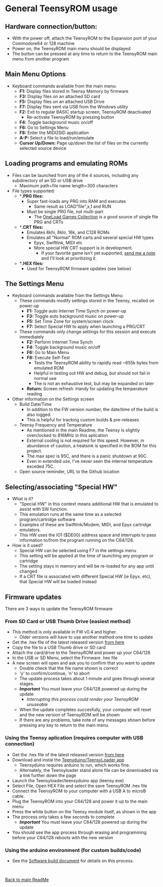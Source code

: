 # General TeensyROM usage

## Hardware connection/button:
  * With the power off, attach the TeensyROM to the Expansion port of your Commodore64 or 128 machine
  * Power on, the TeensyROM main menu should be displayed
  * The button can be pressed at any time to return to the TeensyROM main menu from another program

## Main Menu Options
  * Keyboard commands available from the main menu:
    * **F1:** Display files stored in Teensy Memory by firmware
    * **F3:** Display files on an attached SD card
    * **F5:** Display files on an attached USB Drive
    * **F7:** Display files sent via USB from the Windows utility
    * **F2:** Exit to regular BASIC startup screen, TeensyROM deactivated
      * Re-activate TeensyROM by pressing button
    * **F4:** Toggle background music on/off
    * **F6:** Go to Settings Menu
    * **F8:** Enter the MIDI2SID application
    * **A-P:** Select a file to load/run/emulate
    * **Cursor Up/Down:** Page up/down the list of files on the currently selected source device

## Loading programs and emulating ROMs
  * Files can be launched from any of the 4 sources, including any subdirectory of an SD or USB drive
    * Maximum path+file name length=300 characters
  * File types supported:
    * ***.PRG files:** 
      * Super fast-loads any PRG into RAM and executes
        * Same result as LOAD"file",x,1 and RUN
      * Must be single PRG file, not multi-part
        * The [OneLoad Games Collection](https://www.youtube.com/watch?v=qNxJwLujaN8) is a good source of single file PRG and CRTs
    * ***.CRT files:**
      * Emulates 8khi, 8klo, 16k, and C128 ROMs
      * Emulates all "Normal" ROM carts and several special HW types
        * Epyx, Swiftlink, MIDI etc
        * More special HW CRT support is in development.
          * If your favorite game isn't yet supported, [send me a note](mailto:travis@sensoriumembedded.com) and I'll look at prioritizing it.
    * ***.HEX files:**
      * Used for TeensyROM firmware updates (see below)

## The Settings Menu
  * Keyboard commands available from the Settings Menu:
    * These commands modify settings stored in the Teensy, recalled on power-up
      * **F1:** Toggle auto Internet Time Synch on power-up
      * **F3:** Toggle auto background music on power-up
      * **F5:** Set Time Zone for system/screen clock
      * **F7:** Select Special HW to apply when launching a PRG/CRT
    * These commands only change settings for this session and execute immediately
      * **F2:** Perform Internet Time Synch
      * **F4:** Toggle background music on/off
      * **F6:** Go to Main Menu
      * **F8:** Execute Self-Test
        * Tests the TeensyROM ability to rapidly read ~655k bytes from emulated ROM
        * Helpful in testing out HW and debug, but should not fail in normal use
        * The is not an exhaustive test, but may be expanded on later
      * **Return:** Screen refresh.  Handy for updating the temperature reading 
  * Other information on the Settings screen
    * Build Date/Time
      * In addition to the FW version number, the date/time of the build is also logged.
      * This is helpful for tracking custom builds & pre-releases
    * Teensy Frequency and Temperature
      * As mentioned in the main Readme, the Teensy is slightly overclocked to 816MHz in this aplication
      * External cooling is not required for this speed. However, in abundance of caution, a heatsink is specified in the BOM for this project.
      * The max spec is 95C, and there is a panic shutdown at 90C.
      * Even in extended use, I've never seen the internal temperature exceded 75C.
    * Open source reminder, URL to the Github location

## Selecting/associating "Special HW"
  * What is it?
    * "Special HW" in this context means additional HW that is emulated to assist with SW function.
    * This emulation runs at the same time as a selected program/cartridge software
    * Examples of these are Swiftlink/Modem, MIDI, and Epyx cartridge emulators.
    * This HW uses the IO1 ($DE00) address space and interrupts to pass information to/from the program running on the C64/128.
  * How is it used?
    * Special HW can be selected using F7 in the settings menu
    * This setting will be applied at the time of launching any program or cartridge
    * The setting stays in memory and will be re-loaded for any app until changed
    * If a CRT file is associated with different Special HW (ie Epyx, etc), that Special HW will be loaded instead

## Firmware updates
  There are 3 ways to update the TeensyROM firmware

### **From SD Card or USB Thumb Drive** (easiest method)
  * This method is only available in FW v0.4 and higher.
    * Older versions will have to use another method one time to update
  * Get the .hex file of the latest released version [from here](/bin/TeensyROM)
  * Copy the file to a USB Thumb drive or SD card
  * Attach the card/drive to the TeensyROM and power up your C64/128
  * In the USB or SD Menu, select the Firmware  .hex file
  * A new screen will open and ask you to confirm that you want to update
    * Double check that the file name shown is correct
    * 'y' to confirm/continue, 'n' to abort
    * The update process takes about 1 minute and goes through several stages.
    * ***Important*** You must leave your C64/128 powered up during the update
      * *Interrupting this process could render your TeensyROM unuseable*
    * When the update completes succesfully, your computer will reset and the new version of TeensyROM will be shown
    * If there are any problems, take note of any messages shown before pressing any key to return to the main menu.

### **Using the Teensy aplication** (requires computer with USB connection)
  * Get the .hex file of the latest released version [from here](/bin/TeensyROM/)
  * Download and instal the [Teenyduino/TeensyLoader app](https://www.pjrc.com/teensy/td_download.html)
    * Teensyduino requires arduino to run, which works fine.
    * Alternately, the Teensyloader stand alone file can be downloaded via a link further down the page
  * Launch the Teensyloader/teensyduino app (teensy.exe)
  * Select File, Open HEX File and select the save TeensyROM .hex file
  * Connect the TeensyROM to your computer with a USB A to microB cable.
  * Plug the TeensyROM into your C64/128 and power it up to the main menu
  * Press the white button on the Teensy module itself, as shown in the app
  * The process only takes a few seconds to complete
    * ***Important*** You must leave your C64/128 powered up during the update
  * You should see the app process through erasing and programming before your C64/128 reboots with the new version

### **Using the arduino environment** (for custom builds/code)
  * See the [Software build document](/Source/BuildInfo.md) for details on this process.

<br>

[Back to main ReadMe](/README.md)

